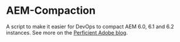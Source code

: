 # AEM-Compaction

A script to make it easier for DevOps to compact AEM 6.0, 6.1 and 6.2 instances. See more on the [Perficient Adobe blog](http://blogs.perficient.com/adobe/2017/03/16/scripts-to-make-aem-compaction-easy/).
